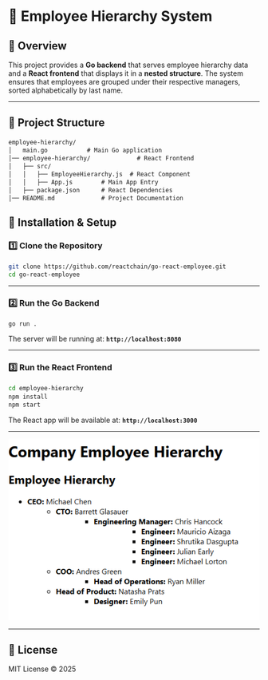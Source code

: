 # 🏢 Employee Hierarchy System

## 🚀 Overview
This project provides a **Go backend** that serves employee hierarchy data and a **React frontend** that displays it in a **nested structure**. The system ensures that employees are grouped under their respective managers, sorted alphabetically by last name.

---

## 📂 Project Structure
```
employee-hierarchy/
│   main.go           # Main Go application
│── employee-hierarchy/             # React Frontend
│   ├── src/
│   │   ├── EmployeeHierarchy.js  # React Component
│   │   ├── App.js        # Main App Entry
│   ├── package.json      # React Dependencies
│── README.md             # Project Documentation
```

## 🔧 Installation & Setup

### 1️⃣ Clone the Repository
```sh
git clone https://github.com/reactchain/go-react-employee.git
cd go-react-employee
```

---

### 2️⃣ Run the Go Backend
```sh
go run .
```
The server will be running at: **`http://localhost:8080`**

---

### 3️⃣ Run the React Frontend
```sh
cd employee-hierarchy
npm install
npm start
```
The React app will be available at: **`http://localhost:3000`**

---

![alt text](image.png)

---

## 📜 License
MIT License © 2025 
